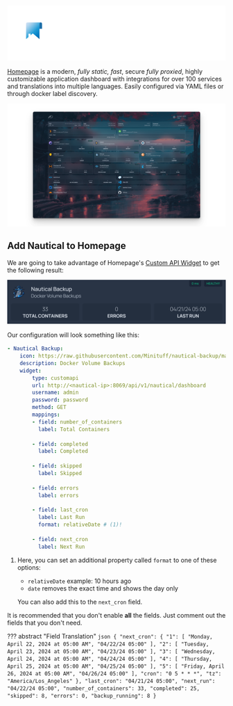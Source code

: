![homepage logo](../media/homepage-logo.png)


[Homepage](https://gethomepage.dev) is a modern, <em>fully static, fast</em>, secure <em>fully proxied</em>, highly customizable application dashboard with integrations for over 100 services and translations into multiple languages. Easily configured via YAML files or through docker label discovery.

![homepage demo](../media/homepage_demo.png)

## Add Nautical to Homepage

We are going to take advantage of Homepage's [Custom API Widget](https://gethomepage.dev/latest/widgets/services/customapi) to get the following result:

![Homepage Example with Nautical](../media/homepage-example.png)

Our configuration will look something like this:

```yaml
- Nautical Backup:
    icon: https://raw.githubusercontent.com/Minituff/nautical-backup/main/docs/media/Logo-large.png
    description: Docker Volume Backups
    widget:
        type: customapi
        url: http://<nautical-ip>:8069/api/v1/nautical/dashboard
        username: admin
        password: password
        method: GET
        mappings:
        - field: number_of_containers
          label: Total Containers
        
        - field: completed
          label: Completed
        
        - field: skipped
          label: Skipped
        
        - field: errors
          label: errors
        
        - field: last_cron 
          label: Last Run
          format: relativeDate # (1)!

        - field: next_cron
          label: Next Run

```

1. Here, you can set an additional property called `format` to one of these options:
    * `relativeDate` example: 10 hours ago
    * `date` removes the exact time and shows the day only

    You can also add this to the `next_cron` field.


It is recommended that you don't enable **all** the fields. Just comment out the fields that you don't need.

??? abstract "Field Translation"
    ```json
    {
        "next_cron": {
        "1": [
            "Monday, April 22, 2024 at 05:00 AM",
            "04/22/24 05:00"
        ],
        "2": [
            "Tuesday, April 23, 2024 at 05:00 AM",
            "04/23/24 05:00"
        ],
        "3": [
            "Wednesday, April 24, 2024 at 05:00 AM",
            "04/24/24 05:00"
        ],
        "4": [
            "Thursday, April 25, 2024 at 05:00 AM",
            "04/25/24 05:00"
        ],
        "5": [
            "Friday, April 26, 2024 at 05:00 AM",
            "04/26/24 05:00"
        ],
        "cron": "0 5 * * *",
        "tz": "America/Los_Angeles"
        },
        "last_cron": "04/21/24 05:00",
        "next_run": "04/22/24 05:00",
        "number_of_containers": 33,
        "completed": 25,
        "skipped": 8,
        "errors": 0,
        "backup_running": 8
    }
    ```

